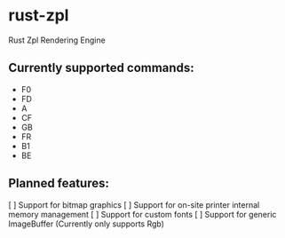 # rust-zpl
Rust Zpl Rendering Engine

## Currently supported commands:
 - F0
 - FD
 - A
 - CF
 - GB
 - FR
 - B1
 - BE

## Planned features:
[ ] Support for bitmap graphics 
[ ] Support for on-site printer internal memory management
[ ] Support for custom fonts
[ ] Support for generic ImageBuffer (Currently only supports Rgb<u8>)
